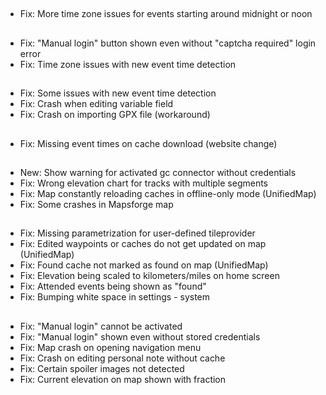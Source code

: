 ##
- Fix: More time zone issues for events starting around midnight or noon

##
- Fix: "Manual login" button shown even without "captcha required" login error
- Fix: Time zone issues with new event time detection

##
- Fix: Some issues with new event time detection
- Fix: Crash when editing variable field
- Fix: Crash on importing GPX file (workaround)

##
- Fix: Missing event times on cache download (website change)

##
- New: Show warning for activated gc connector without credentials
- Fix: Wrong elevation chart for tracks with multiple segments
- Fix: Map constantly reloading caches in offline-only mode (UnifiedMap)
- Fix: Some crashes in Mapsforge map

##
- Fix: Missing parametrization for user-defined tileprovider
- Fix: Edited waypoints or caches do not get updated on map (UnifiedMap)
- Fix: Found cache not marked as found on map (UnifiedMap)
- Fix: Elevation being scaled to kilometers/miles on home screen
- Fix: Attended events being shown as "found"
- Fix: Bumping white space in settings - system

##
- Fix: "Manual login" cannot be activated
- Fix: "Manual login" shown even without stored credentials
- Fix: Map crash on opening navigation menu
- Fix: Crash on editing personal note without cache
- Fix: Certain spoiler images not detected
- Fix: Current elevation on map shown with fraction
